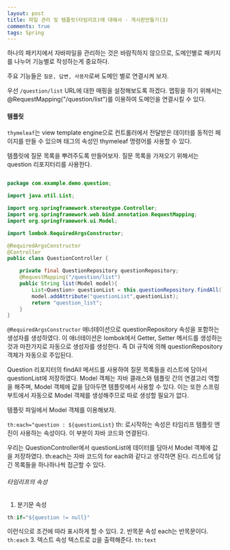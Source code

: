 ```yaml
---
layout: post
title: 파일 관리 및 템플릿(타임리프)에 대해서 - 게시판만들기(3)
comments: true
tags: Spring
---
```


하나의 패키지에서 자바파일을 관리하는 것은 바람직하지 않으므로, 도메인별로 패키지를 나누어 기능별로 작성하는게 중요하다.

주요 기능들은 `질문, 답변, 사용자`로써 도메인 별로 연결시켜 보자.

우선 `/question/list` URL에 대한 매핑을 설정해보도록 하겠다. 맵핑을 하기 위해서는 @RequestMapping("/question/list")를 이용하여 도메인을 연결시킬 수 있다.

<h4>템플릿</h4>

`thymeleaf`는 view template engine으로 컨트롤러에서 전달받은 데이터를 동적인 페이지를 만들 수 있으며 태그의 속성인 thymeleaf 명령어를 사용할 수 있다.

템플릿에 질문 목록을 뿌려주도록 만들어보자. 질문 목록을 가져오기 위해서는 question 리포지터리를 사용한다.

```java

package com.example.demo.question;

import java.util.List;

import org.springframework.stereotype.Controller;
import org.springframework.web.bind.annotation.RequestMapping;
import org.springframework.ui.Model;

import lombok.RequiredArgsConstructor;

@RequiredArgsConstructor
@Controller
public class QuestionController {

    private final QuestionRepository questionRepository;
    @RequestMapping("/question/list")
    public String list(Model model){
        List<Question> questionList = this.questionRepository.findAll();
        model.addAttribute("questionList",questionList);
        return "question_list";
    }
}

```

`@RequiredArgsConstructor` 애너테이션으로 questionRepository 속성을 포함하는 생성자를 생성하였다. 이 애너테이션은 lombok에서 Getter, Setter 메서드를 생성하는 것과 마찬가지로 자동으로 생성자를 생성한다. 즉 DI 규칙에 의해 questionRepository 객체가 자동으로 주입된다.

Question 리포지터의 findAll 메서드를 사용하여 질문 목록들을 리스트에 담아서 questionList에 저장하였다. Model 객체는 자바 클래스와 템플릿 간의 연결고리 역할을 해주며, Model 객체에 값을 담아두면 템플릿에서 사용할 수 있다. 이는 또한 스프링부트에서 자동으로 Model 객체를 생성해주므로 따로 생성할 필요가 없다.

템플릿 파일에서 Model 객체를 이용해보자.

`th:each="question : ${questionList}` th: 로시작하는 속성은 타임리프 템플릿 엔진이 사용하는 속성이다. 이 부분이 자바 코드와 연결된다.

우리는 QuestionController에서 questionList에 데이터를 담아서 Model 객체에 값을 저장하였다. th:each는 자바 코드의 for each와 같다고 생각하면 된다. 리스트에 담긴 목록들을 하나하나씩 접근할 수 있다.

<h6>타임리프의 속성</h6>

1. 분기문 속성
```java
th:if="${question != null}"
```
이런식으로 조건에 따라 표시하게 할 수 있다.
2. 반목문 속성
each는 반목문이다. `th:each`
3. 텍스트 속성
텍스트로 `값`을 출력해준다. `th:text`


